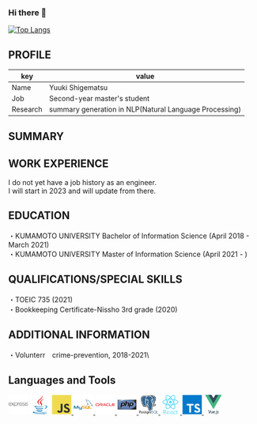 ### Hi there 👋

<!--
**shigematsu10/shigematsu10** is a ✨ _special_ ✨ repository because its `README.md` (this file) appears on your GitHub profile.

Here are some ideas to get you started:

- 🔭 I’m currently working on ...
- 🌱 I’m currently learning ...
- 👯 I’m looking to collaborate on ...
- 🤔 I’m looking for help with ...
- 💬 Ask me about ...
- 📫 How to reach me: ...
- 😄 Pronouns: ...
- ⚡ Fun fact: ...
-->
[![Top Langs](https://github-readme-stats.vercel.app/api/top-langs/?username=shigematsu10&layout=compact)](https://github.com/anuraghazra/github-readme-stats)

## PROFILE
| key | value |
|---- | ---- |
| Name | Yuuki Shigematsu |
| Job | Second-year master's student |
| Research | summary generation in NLP(Natural Language Processing) |

## SUMMARY

## WORK EXPERIENCE
I do not yet have a job history as an engineer.\
I will start in 2023 and will update from there.

## EDUCATION
・KUMAMOTO UNIVERSITY Bachelor of Information Science (April 2018 - March 2021)\
・KUMAMOTO UNIVERSITY Master of Information Science (April 2021 - )

## QUALIFICATIONS/SPECIAL SKILLS
・TOEIC 735 (2021)\
・Bookkeeping Certificate-Nissho 3rd grade (2020)

## ADDITIONAL INFORMATION
・Volunterr　crime-prevention, 2018-2021\

## Languages and Tools

<p align="left">
<a href="https://expressjs.com" target="_blank" rel="noopener">
 <img src="https://raw.githubusercontent.com/devicons/devicon/master/icons/express/express-original-wordmark.svg" alt="express" width="40" height="40" /></a> 
<a href="https://www.java.com" target="_blank" rel="noopener"> <img src="https://raw.githubusercontent.com/devicons/devicon/master/icons/java/java-original.svg" alt="java" width="40" height="40" /></a> 
<a href="https://developer.mozilla.org/en-US/docs/Web/JavaScript" target="_blank" rel="noopener"> <img src="https://raw.githubusercontent.com/devicons/devicon/master/icons/javascript/javascript-original.svg" alt="javascript" width="40" height="40" /> </a> 
<a href="https://www.mysql.com/" target="_blank" rel="noopener"> <img src="https://raw.githubusercontent.com/devicons/devicon/master/icons/mysql/mysql-original-wordmark.svg" alt="mysql" width="40" height="40" /> </a> 
<a href="https://www.oracle.com/" target="_blank" rel="noopener"> <img src="https://raw.githubusercontent.com/devicons/devicon/master/icons/oracle/oracle-original.svg" alt="oracle" width="40" height="40" /> </a> 
<a href="https://www.php.net" target="_blank" rel="noopener"> <img src="https://raw.githubusercontent.com/devicons/devicon/master/icons/php/php-original.svg" alt="php" width="40" height="40" /> </a> 
<a href="https://www.postgresql.org" target="_blank" rel="noopener"> <img src="https://raw.githubusercontent.com/devicons/devicon/master/icons/postgresql/postgresql-original-wordmark.svg" alt="postgresql" width="40" height="40" /> </a> 
<a href="https://reactjs.org/" target="_blank" rel="noopener"> <img src="https://raw.githubusercontent.com/devicons/devicon/master/icons/react/react-original-wordmark.svg" alt="react" width="40" height="40" /> </a> 
<a href="https://www.typescriptlang.org/" target="_blank" rel="noopener"> <img src="https://raw.githubusercontent.com/devicons/devicon/master/icons/typescript/typescript-original.svg" alt="typescript" width="40" height="40" /> </a> 
<a href="https://vuejs.org/" target="_blank" rel="noopener"> <img src="https://raw.githubusercontent.com/devicons/devicon/master/icons/vuejs/vuejs-original-wordmark.svg" alt="vuejs" width="40" height="40" /> </a>
</p>
